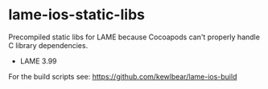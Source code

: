 lame-ios-static-libs
======================

Precompiled static libs for LAME because Cocoapods can't properly handle C library dependencies.

* LAME 3.99

For the build scripts see: https://github.com/kewlbear/lame-ios-build

